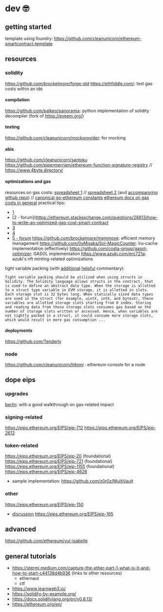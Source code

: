 # dev 🤓
## getting started
template using foundry: https://github.com/cleanunicorn/ethereum-smartcontract-template

## resources
### solidity
https://github.com/brockelmore/forge-std
https://ethfiddle.com/: test gas costs within an ide

#### compilation
https://github.com/palkeo/panoramix: python implementation of solidity decompiler (fork of https://eveem.org/)

#### testing
https://github.com/cleanunicorn/mockprovider: for mocking

#### abis
https://github.com/cleanunicorn/santoku
https://github.com/pipermerriam/ethereum-function-signature-registry // https://www.4byte.directory/

#### optimizations and gas
resources on gas costs: [spreadsheet 1](https://docs.google.com/spreadsheets/d/1m89CVujrQe5LAFJ8-YAUCcNK950dUzMQPMJBxRtGCqs/edit?usp=sharing) // [spreadsheet 2](https://docs.google.com/spreadsheets/d/1n6mRqkBz3iWcOlRem_mO09GtSKEKrAsfO7Frgx18pNU/edit?usp=sharing) (and [accompanying github repo](https://github.com/djrtwo/evm-opcode-gas-costs)) // [canonical go-ethereum constants](https://github.com/ethereum/go-ethereum/blob/master/params/protocol_params.go)
[ethereum docs on gas costs in general](https://ethdocs.org/en/latest/contracts-and-transactions/account-types-gas-and-transactions.html)
practical tips:
- [1](https://medium.com/layerx/how-to-reduce-gas-cost-in-solidity-f2e5321e0395)
- [2 - forum](https://ethereum.stackexchange.com/questions/28813/how-to-write-an-optimized-gas-cost-smart-contract
- [3](https://dev.to/javier123454321/solidity-gas-optimization-pt1-4271)
- [4](https://medium.com/coinmonks/gas-optimization-in-solidity-part-i-variables-9d5775e43dde)
- [5 - forum](https://ethereum.stackexchange.com/questions/3067/why-does-uint8-cost-more-gas-than-uint256)
https://github.com/brockelmore/memmove: efficient memory management
https://github.com/0xMisaka/Sol-MagicCounter: lru-cache implementation (effectively)
https://github.com/costa-group/gasol-optimizer: GASOL implementation
https://www.azuki.com/erc721a: azuki's nft minting-related optimizations

tight variable packing (with [additional](https://ethereum.stackexchange.com/questions/3067/why-does-uint8-cost-more-gas-than-uint256?rq=1) [helpful](https://fravoll.github.io/solidity-patterns/tight_variable_packing.html) commentary): 
```
Tight variable packing should be utilized when using structs in Solidity. The Solidity language allows structs in the contract, that is used to define an abstract data type. When the storage is allotted to a struct type variable in EVM storage, it is allotted in slots. Each storage slot is 32 bytes long. When statically sized data types are used in the struct (for example, uintX, intX, and bytesX), these variables are allotted storage slots starting from 0 index. Storing and reading data from these storage slots consumes gas based on the number of storage slots written or accessed. Hence, when variables are not tightly packed in a struct, it could consume more storage slots, which would result in more gas consumption ...
```

#### deployments
https://github.com/Tenderly

### node
https://github.com/cleanunicorn/hitomi : ethereum console for a node

## dope eips
### upgrades
[berlin](https://hackmd.io/@fvictorio/gas-costs-after-berlin): with a good walkthrough on gas-related impact

### signing-related
https://eips.ethereum.org/EIPS/eip-712
https://eips.ethereum.org/EIPS/eip-2612

### token-related
https://eips.ethereum.org/EIPS/eip-20 (foundational)
https://eips.ethereum.org/EIPS/eip-721 (foundational)
https://eips.ethereum.org/EIPS/eip-1155 (foundational)
https://eips.ethereum.org/EIPS/eip-4626
- sample implementation: https://github.com/z0r0z/MultiVault 

### other
https://eips.ethereum.org/EIPS/eip-150
- [discussion](https://ethereum.stackexchange.com/questions/11312/how-was-the-state-bloat-attack-that-led-to-the-eip-150-hardfork-performed?rq=1)
https://eips.ethereum.org/EIPS/eip-165

## advanced
https://github.com/ethereum/yul-isabelle

## general tutorials
- https://stermi.medium.com/capture-the-ether-part-1-what-is-it-and-how-to-start-c44138d4b936 (links to other resources)
  - ethernaut
  - ctf
- https://www.learnweb3.io/
- https://solidity-by-example.org/
- https://docs.soliditylang.org/en/v0.8.13/
- https://ethereum.org/en/
